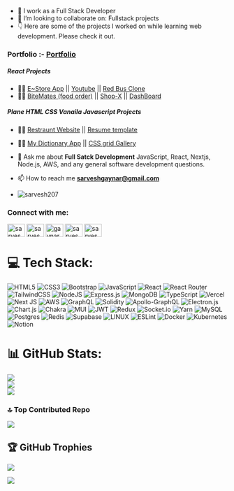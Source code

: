 


- 🌱 I work as a Full Stack Developer
- 👯 I’m looking to collaborate on:
    Fullstack projects
- 👇 Here are some of the projects I worked on while learning web development. Please check it out.

### Portfolio :- [Portfolio](https://gaynarsarvesh.vercel.app/)

 ##### React Projects
- 👨‍💻 [E~Store App](https://estore-application.netlify.app/) || [Youtube](https://youtube-clone-sigma-five.vercel.app/) || [Red Bus Clone](https://redbus207.netlify.app/)
- 👨‍💻 [BiteMates (food order)](https://bitemates-git-master-sarvesh207.vercel.app/) || [Shop-X](https://shop-ex-cmrg-git-master-sarvesh207.vercel.app/) ||  [DashBoard](https://chaabi-dashboard-git-master-sarvesh207.vercel.app/)
 ##### Plane HTML CSS Vanaila Javascript Projects 
- 👨‍💻 [Restraunt Website](https://loquacious-boba-c7bf98.netlify.app/) || [Resume template](https://joyful-tiramisu-5c8edf.netlify.app/) 
- 👨‍💻 [My Dictionary App](https://joyful-tiramisu-5c8edf.netlify.app/) || [CSS grid Gallery](https://jade-fox-09e824.netlify.app/)



- 💬 Ask me about **Full Satck Development**
JavaScript, React, Nextjs, Node.js, AWS, and any general software development questions.

- 📫 How to reach me **sarveshgaynar@gmail.com**
- <p align="left"> <img src="https://komarev.com/ghpvc/?username=sarvesh207&label=Profile%20views&color=0e75b6&style=flat" alt="sarvesh207" /> </p>

<h3 align="left">Connect with me:</h3>
<p align="left">
<a href="https://www.linkedin.com/in/sarvesh-gaynar-04784b234" target="blank"><img align="center" src="https://raw.githubusercontent.com/rahuldkjain/github-profile-readme-generator/master/src/images/icons/Social/linked-in-alt.svg" alt="sarvesh gaynar" height="30" width="40" /></a>
<a href="https://instagram.com/Sarvesh207_" target="blank"><img align="center" src="https://raw.githubusercontent.com/rahuldkjain/github-profile-readme-generator/master/src/images/icons/Social/instagram.svg" alt="sarvesh207_" height="30" width="40" /></a>
<a href="https://twitter.com/gaynar_sarvesh" target="blank"><img align="center" src="https://raw.githubusercontent.com/rahuldkjain/github-profile-readme-generator/master/src/images/icons/Social/twitter.svg" alt="gaynar_sarvesh" height="30" width="40" /></a>
<a href="https://www.leetcode.com/sarvesh_207" target="blank"><img align="center" src="https://raw.githubusercontent.com/rahuldkjain/github-profile-readme-generator/master/src/images/icons/Social/leet-code.svg" alt="sarvesh_207" height="30" width="40" /></a>
<a href="https://auth.geeksforgeeks.org/user/sarvesh207" target="blank"><img align="center" src="https://raw.githubusercontent.com/rahuldkjain/github-profile-readme-generator/master/src/images/icons/Social/geeks-for-geeks.svg" alt="sarvesh207" height="30" width="40" /></a>

</p>

# 💻 Tech Stack:
![HTML5](https://img.shields.io/badge/html5-%23E34F26.svg?style=for-the-badge&logo=html5&logoColor=white) ![CSS3](https://img.shields.io/badge/css3-%231572B6.svg?style=for-the-badge&logo=css3&logoColor=white) ![Bootstrap](https://img.shields.io/badge/bootstrap-%23563D7C.svg?style=for-the-badge&logo=bootstrap&logoColor=white)  ![JavaScript](https://img.shields.io/badge/javascript-%23323330.svg?style=for-the-badge&logo=javascript&logoColor=%23F7DF1E) ![React](https://img.shields.io/badge/react-%2320232a.svg?style=for-the-badge&logo=react&logoColor=%2361DAFB) ![React Router](https://img.shields.io/badge/React_Router-CA4245?style=for-the-badge&logo=react-router&logoColor=white) ![TailwindCSS](https://img.shields.io/badge/tailwindcss-%2338B2AC.svg?style=for-the-badge&logo=tailwind-css&logoColor=white) ![NodeJS](https://img.shields.io/badge/node.js-6DA55F?style=for-the-badge&logo=node.js&logoColor=white) ![Express.js](https://img.shields.io/badge/express.js-%23404d59.svg?style=for-the-badge&logo=express&logoColor=%2361DAFB)  ![MongoDB](https://img.shields.io/badge/MongoDB-%234ea94b.svg?style=for-the-badge&logo=mongodb&logoColor=white) ![TypeScript](https://img.shields.io/badge/typescript-%23007ACC.svg?style=for-the-badge&logo=typescript&logoColor=white) ![Vercel](https://img.shields.io/badge/vercel-%23000000.svg?style=for-the-badge&logo=vercel&logoColor=white) ![Next JS](https://img.shields.io/badge/Next-black?style=for-the-badge&logo=next.js&logoColor=white) ![AWS](https://img.shields.io/badge/AWS-%23FF9900.svg?style=for-the-badge&logo=amazon-aws&logoColor=white)  ![GraphQL](https://img.shields.io/badge/-GraphQL-E10098?style=for-the-badge&logo=graphql&logoColor=white) ![Solidity](https://img.shields.io/badge/Solidity-%23363636.svg?style=for-the-badge&logo=solidity&logoColor=white) ![Apollo-GraphQL](https://img.shields.io/badge/-ApolloGraphQL-311C87?style=for-the-badge&logo=apollo-graphql) ![Electron.js](https://img.shields.io/badge/Electron-191970?style=for-the-badge&logo=Electron&logoColor=white) ![Chart.js](https://img.shields.io/badge/chart.js-F5788D.svg?style=for-the-badge&logo=chart.js&logoColor=white) ![Chakra](https://img.shields.io/badge/chakra-%234ED1C5.svg?style=for-the-badge&logo=chakraui&logoColor=white)  ![MUI](https://img.shields.io/badge/MUI-%230081CB.svg?style=for-the-badge&logo=material-ui&logoColor=white) ![JWT](https://img.shields.io/badge/JWT-black?style=for-the-badge&logo=JSON%20web%20tokens) ![Redux](https://img.shields.io/badge/redux-%23593d88.svg?style=for-the-badge&logo=redux&logoColor=white) ![Socket.io](https://img.shields.io/badge/Socket.io-black?style=for-the-badge&logo=socket.io&badgeColor=010101) ![Yarn](https://img.shields.io/badge/yarn-%232C8EBB.svg?style=for-the-badge&logo=yarn&logoColor=white) ![MySQL](https://img.shields.io/badge/mysql-%2300f.svg?style=for-the-badge&logo=mysql&logoColor=white) ![Postgres](https://img.shields.io/badge/postgres-%23316192.svg?style=for-the-badge&logo=postgresql&logoColor=white) ![Redis](https://img.shields.io/badge/redis-%23DD0031.svg?style=for-the-badge&logo=redis&logoColor=white) 	![Supabase](https://img.shields.io/badge/Supabase-3ECF8E?style=for-the-badge&logo=supabase&logoColor=white) ![LINUX](https://img.shields.io/badge/Linux-FCC624?style=for-the-badge&logo=linux&logoColor=black) ![ESLint](https://img.shields.io/badge/ESLint-4B3263?style=for-the-badge&logo=eslint&logoColor=white)  ![Docker](https://img.shields.io/badge/docker-%230db7ed.svg?style=for-the-badge&logo=docker&logoColor=white) ![Kubernetes](https://img.shields.io/badge/kubernetes-%23326ce5.svg?style=for-the-badge&logo=kubernetes&logoColor=white) ![Notion](https://img.shields.io/badge/Notion-%23000000.svg?style=for-the-badge&logo=notion&logoColor=white)


# 📊 GitHub Stats:
![](https://github-readme-stats.vercel.app/api?username=Sarvesh207&theme=dark&hide_border=false&include_all_commits=false&count_private=false)<br/>
![](https://github-readme-streak-stats.herokuapp.com/?user=Sarvesh207&theme=dark&hide_border=false)<br/>
![](https://github-readme-stats.vercel.app/api/top-langs/?username=Sarvesh207&theme=dark&hide_border=false&include_all_commits=false&count_private=false&layout=compact)

<!-- <p><img align="left" src="https://github-readme-stats.vercel.app/api/top-langs?username=sarvesh207&show_icons=true&locale=en&layout=compact" alt="sarvesh207" /></p>


<p>&nbsp;<img align="center" src="https://github-readme-stats.vercel.app/api?username=sarvesh207&show_icons=true&locale=en" alt="sarvesh207" /></p>

<p><img align="center" src="https://github-readme-streak-stats.herokuapp.com/?user=sarvesh207&" alt="sarvesh207" /></p>
<a href="#"> <img align="center" src="https://github-readme-activity-graph.cyclic.app/graph?username=Sarvesh207&theme=xcode" /></a><br> -->

### 🔝 Top Contributed Repo

![](https://github-contributor-stats.vercel.app/api?username=Sarvesh207&limit=5&theme=tokyonight&combine_all_yearly_contributions=true)

## 🏆 GitHub Trophies
![](https://github-profile-trophy.vercel.app/?username=Sarvesh207&theme=radical&no-frame=false&no-bg=true&margin-w=4)

[![](https://visitcount.itsvg.in/api?id=Sarvesh207&icon=0&color=0)](https://visitcount.itsvg.in)
